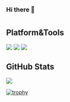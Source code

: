 ### Hi there 👋
#

## Platform&Tools

![](https://img.shields.io/badge/OS-Debian-d70a53?style=flat-square&logo=debian&logoColor=ffffff)
![](https://img.shields.io/badge/NoCode-Nodered-dd4814?style=flat-square&logo=nodered&logoColor=ffffff)
![](https://img.shields.io/badge/Container-Docker-0db7ed?style=flat-square&logo=nodered&logoColor=ffffff)

## GitHub Stats

<p>
    <img align="center" src="https://github-readme-stats.vercel.app/api?username=lvenier&theme=light&show_icons=true" />
</p>

[![trophy](https://github-profile-trophy.vercel.app/?username=lvenier)](https://github.com/lvenier/github-profile-trophy)


